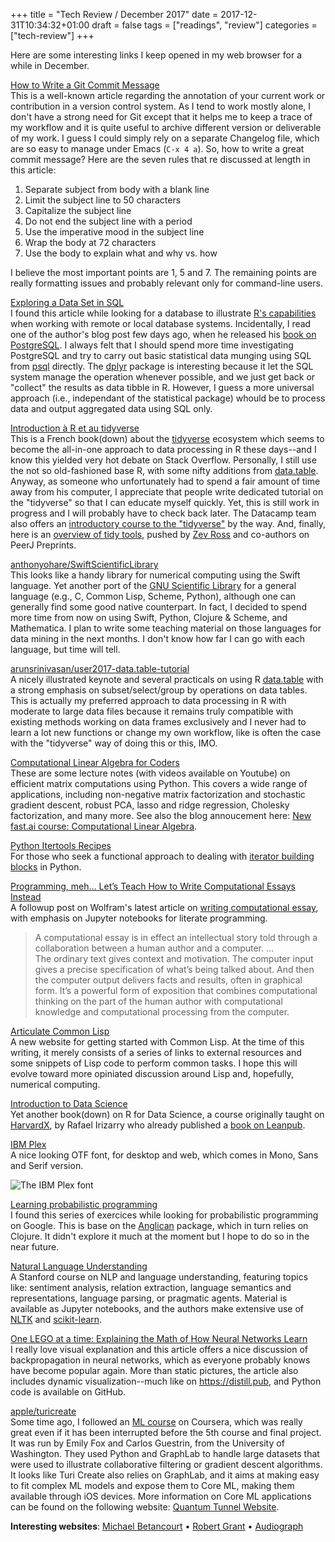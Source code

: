 +++
title = "Tech Review / December 2017"
date = 2017-12-31T10:34:32+01:00
draft = false
tags = ["readings", "review"]
categories = ["tech-review"]
+++

Here are some interesting links I keep opened in my web browser for a while in December.

<i class="fa fa-external-link fa-1x"></i>  [How to Write a Git Commit Message](https://chris.beams.io/posts/git-commit/)  
This is a well-known article regarding the annotation of your current work or contribution in a version control system. As I tend to work mostly alone, I don't have a strong need for Git except that it helps me to keep a trace of my workflow and it is quite useful to archive different version or deliverable of my work. I guess I could simply rely on a separate Changelog file, which are so easy to manage under Emacs (`C-x 4 a`). So, how to write a great commit message? Here are the seven rules that re discussed at length in this article: 
    
1. Separate subject from body with a blank line
2. Limit the subject line to 50 characters
3. Capitalize the subject line
4. Do not end the subject line with a period
5. Use the imperative mood in the subject line
6. Wrap the body at 72 characters
7. Use the body to explain what and why vs. how

I believe the most important points are 1, 5 and 7. The remaining points are really formatting issues and probably relevant only for command-line users.

<i class="fa fa-external-link fa-1x"></i> [Exploring a Data Set in SQL](http://tapoueh.org/blog/2017/06/exploring-a-data-set-in-sql/)  
I found this article while looking for a database to illustrate [R's capabilities](http://db.rstudio.com/dplyr/) when working with remote or local database systems. Incidentally, I read one of the author's blog post few days ago, when he released his [book on PostgreSQL](http://tapoueh.org/blog/2017/12/mastering-postgresql-a-readers-interview/). I always felt that I should spend more time investigating PostgreSQL and try to carry out basic statistical data munging using SQL from [psql](https://www.postgresql.org/docs/current/static/app-psql.html) directly. The [dplyr](https://cran.r-project.org/web/packages/dplyr/vignettes/dplyr.html) package is interesting because it let the SQL system manage the operation whenever possible, and we just get back or "collect" the results as data tibble in R. However, I guess a more universal approach (i.e., independant of the statistical package) whould be to process data and output aggregated data using SQL only.

<i class="fa fa-external-link fa-1x"></i> [Introduction à R et au tidyverse](https://juba.github.io/tidyverse/)  
This is a French book(down) about the [tidyverse](https://www.tidyverse.org) ecosystem which seems to become the all-in-one approach to data processing in R these days--and I know this yielded very hot debate on Stack Overflow. Personally, I still use the not so old-fashioned base R, with some nifty additions from [data.table](https://cran.r-project.org/web/packages/data.table/vignettes/datatable-intro.html). Anyway, as someone who unfortunately had to spend a fair amount of time away from his computer, I appreciate that people write dedicated tutorial on the "tidyverse" so that I can educate myself quickly. Yet, this is still work in progress and I will probably have to check back later. The Datacamp team also offers an [introductory course to the "tidyverse"](https://www.datacamp.com/courses/introduction-to-the-tidyverse) by the way. And, finally, here is an [overview of tidy tools](https://peerj.com/preprints/3180/), pushed by [Zev Ross](https://www.zevross.com) and co-authors on PeerJ Preprints.

<i class="fa fa-external-link fa-1x"></i> [anthonyohare/SwiftScientificLibrary](https://github.com/anthonyohare/SwiftScientificLibrary)  
This looks like a handy library for numerical computing using the Swift language. Yet another port of the [GNU Scientific Library](https://www.gnu.org/software/gsl/) for a general language (e.g., C, Common Lisp, Scheme, Python), although one can generally find some good native counterpart. In fact, I decided to spend more time from now on using Swift, Python, Clojure & Scheme, and Mathematica. I plan to write some teaching material on those languages for data mining in the next months. I don't know how far I can go with each language, but time will tell.

<i class="fa fa-external-link fa-1x"></i> [arunsrinivasan/user2017-data.table-tutorial](https://github.com/arunsrinivasan/user2017-data.table-tutorial)  
A nicely illustrated keynote and several practicals on using R [data.table](http://r-datatable.com) with a strong emphasis on subset/select/group by operations on data tables. This is actually my preferred approach to data processing in R with moderate to large data files because it remains truly compatible with existing methods working on data frames exclusively and I never had to learn a lot new functions or change my own workflow, like is often the case with the "tidyverse" way of doing this or this, IMO.

<i class="fa fa-external-link fa-1x"></i> [Computational Linear Algebra for Coders](https://github.com/fastai/numerical-linear-algebra/blob/master/README.md)  
These are some lecture notes (with videos available on Youtube) on efficient matrix computations using Python. This covers a wide range of applications, including non-negative matrix factorization and stochastic gradient descent, robust PCA, lasso and ridge regression, Cholesky factorization, and many more. See also the blog annoucement here: [New fast.ai course: Computational Linear Algebra](http://www.fast.ai/2017/07/17/num-lin-alg/).

<i class="fa fa-external-link fa-1x"></i> [Python Itertools Recipes](https://docs.python.org/3/library/itertools.html#itertools-recipes)  
For those who seek a functional approach to dealing with [iterator building blocks](https://docs.python.org/3/library/itertools.html#module-itertools) in Python.

<i class="fa fa-external-link fa-1x"></i> [Programming, meh… Let’s Teach How to Write Computational Essays Instead](https://blog.ouseful.info/2017/11/15/programming-meh-lets-teach-how-to-write-computational-essays-instead/amp/)  
A followup post on Wolfram's latest article on [writing computational essay](http://blog.stephenwolfram.com/2017/11/what-is-a-computational-essay/), with emphasis on Jupyter notebooks for literate programming.

> A computational essay is in effect an intellectual story told through a collaboration between a human author and a computer. …  
> The ordinary text gives context and motivation. The computer input gives a precise specification of what’s being talked about. And then the computer output delivers facts and results, often in graphical form. It’s a powerful form of exposition that combines computational thinking on the part of the human author with computational knowledge and computational processing from the computer.

<i class="fa fa-external-link fa-1x"></i> [Articulate Common Lisp](http://articulate-lisp.com)  
A new website for getting started with Common Lisp. At the time of this writing, it merely consists of a series of links to external resources and some snippets of Lisp code to perform common tasks. I hope this will evolve toward more opiniated discussion around Lisp and, hopefully, numerical computing.

<i class="fa fa-external-link fa-1x"></i> [Introduction to Data Science](https://rafalab.github.io/dsbook/)  
Yet another book(down) on R for Data Science, a course originally taught on [HarvardX](https://www.edx.org/course/data-science-r-basics-harvardx-ph125-1x), by Rafael Irizarry who already published a [book on Leanpub](https://leanpub.com/dataanalysisforthelifesciences).

<i class="fa fa-external-link fa-1x"></i> [IBM Plex](https://ibm.github.io/type/)  
A nice looking OTF font, for desktop and web, which comes in Mono, Sans and Serif version.

![The IBM Plex font](/img/2018-01-02-18-56-46.png)

<i class="fa fa-external-link fa-1x"></i> [Learning probabilistic programming](http://www.robots.ox.ac.uk/~fwood/anglican/teaching/mlss2014/)  
I found this series of exercices while looking for probabilistic programming on Google. This is base on the [Anglican](https://probprog.github.io/anglican/index.html) package, which in turn relies on Clojure. It didn't explore it much at the moment but I hope to do so in the near future.

<i class="fa fa-external-link fa-1x"></i> [Natural Language Understanding](https://web.stanford.edu/class/cs224u/index.html)  
A Stanford course on NLP and language understanding, featuring topics like: sentiment analysis, relation extraction, language semantics and representations, language parsing, or pragmatic agents. Material is available as Jupyter notebooks, and the authors make extensive use of [NLTK](http://www.nltk.org) and [scikit-learn](http://scikit-learn.org/stable/).

<i class="fa fa-external-link fa-1x"></i> [One LEGO at a time: Explaining the Math of How Neural Networks Learn](https://omar-florez.github.io/scratch_mlp/?utm_campaign=buffer&utm_content=buffer0d54b&utm_medium=social&utm_source=linkedin.com)  
I really love visual explanation and this article offers a nice discussion of backpropagation in neural networks, which as everyone probably knows have become popular again. More than static pictures, the article also includes dynamic visualization--much like on <https://distill.pub>, and Python code is available on GitHub.

<i class="fa fa-external-link fa-1x"></i> [apple/turicreate](https://github.com/apple/turicreate)  
Some time ago, I followed an [ML course](https://www.coursera.org/account/accomplishments/specialization/certificate/XQ5YDA5JFUKD) on Coursera, which was really great even if it has been interrupted before the 5th course and final project. It was run by Emily Fox and Carlos Guestrin, from the University of Washington. They used Python and GraphLab to handle large datasets that were used to illustrate collaborative filtering or gradient descent algorithms. It looks like Turi Create also relies on GraphLab, and it aims at making easy to fit complex ML models and expose them to Core ML, making them available through iOS devices. More information on Core ML applications can be found on the following website: [Quantum Tunnel Website](http://jrogel.com/machine-learning-apple/).


**Interesting websites**: [Michael Betancourt](https://betanalpha.github.io) • [Robert Grant](http://robertgrantstats.co.uk) • [Audiograph](http://audiograph.xyz)
